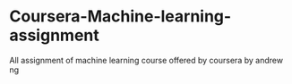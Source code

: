 # Coursera-Machine-learning-assignment
All assignment of machine learning course offered by coursera by andrew ng

